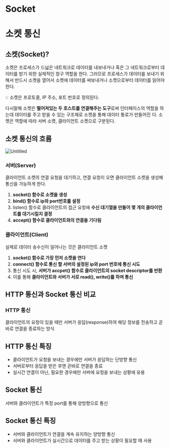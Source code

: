 # Socket

# 소켓 통신

## 소켓(Socket)?

소켓은 프로세스가 드넓은 네트워크로 데이터를 내보내거나 혹은 그 네트워크로부터 데이터를 받기 위한 실제적인 창구 역할을 한다. 그러므로 프로세스가 데이터를 보내기 위해서 반드시 소켓을 열어서 소켓에 데이터를 써보내거나 소켓으로부터 데이터를 읽어야 한다.

<aside> 💡 소켓은 프로토콜, IP 주소, 포트 번호로 정의된다.

</aside>

다시말해 소켓은 **떨어져있는 두 호스트를 연결해주는 도구**로써 인터페이스의 역할을 하는데 데이터를 주고 받을 수 있는 구조체로 소켓을 통해 데이터 통로가 만들어진 다. 소켓은 역할에 따라 서버 소켓, 클라이언트 소켓으로 구분된다.

## 소켓 통신의 흐름

![Untitled](https://s3-us-west-2.amazonaws.com/secure.notion-static.com/d36b64ce-a32f-4942-aa2a-e2b1fb514cc6/Untitled.png)

### 서버(Server)

클라이언트 소켓의 연결 요청을 대기하고, 연결 요청이 오면 클라이언트 소켓을 생성해 통신을 가능하게 한다.

1. **socket() 함수로 소켓을 생성**
2. **bind() 함수로 ip와 port번호를 설정**
3. listen() 함수로 클라이언트의 접근 요청에 **수신 대기열을 만들어 몇 개의 클라이언트를 대기시킬지 결정**
4. **accept() 함수로 클라이언트와의 연결을 기다림**

### 클라이언트(Client)

실제로 데이터 송수신이 일어나는 것은 클라이언트 소켓

1. **socket() 함수로 가장 먼저 소켓을 연다**
2. **connect() 함수로 통신 할 서버의 설정된 ip와 port 번호에 통신 시도**
3. 통신 시도 시, **서버가 accpet() 함수로 클라이언트의 socket descriptor를 반환**
4. 이를 통해 **클라이언트와 서버가 서로 read(), write()를 하며 통신**

## HTTP 통신과 Socket 통신 비교

### HTTP 통신

클라이언트의 요청이 있을 때만 서버가 응답(response)하여 해당 정보를 전송하고 곧바로 연결을 종료하는 방식

## HTTP 통신 특징

- 클라이언트가 요청을 보내는 경우에만 서버가 응답하는 단방향 통신
- 서버로부터 응답을 받은 후엔 곧바로 연결을 종료
- 실시간 연결이 아닌, 필요한 경우에만 서버에 요청을 보내는 상황에 유용

## Socket 통신

서버와 클라이언트가 특정 port를 통해 양방향으로 통신

## Socket 통신 특징

- 서버와 클라이언트가 연결을 계속 유지하는 양방향 통신
- 서버와 클라이언트가 실시간으로 데이터를 주고 받는 상황이 필요할 때 사용